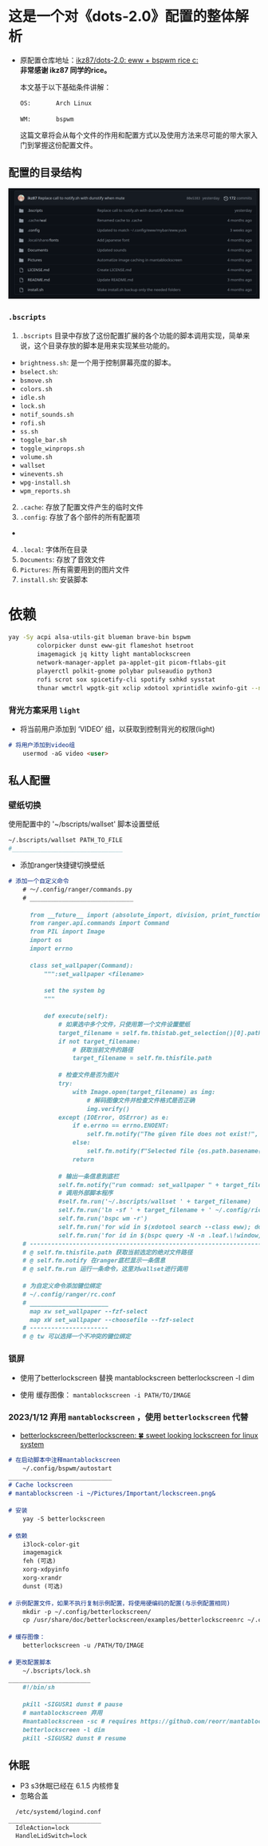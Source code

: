# 这是一个对《dots-2.0》配置的整体解析
- 原配置仓库地址：[ikz87/dots-2.0: eww + bspwm rice c:](https://github.com/ikz87/dots-2.0)\
  **非常感谢 ikz87 同学的rice。**

  本文基于以下基础条件讲解：
  ```
  OS:       Arch Linux

  WM:       bspwm
  ```

  这篇文章将会从每个文件的作用和配置方式以及使用方法来尽可能的带大家入门到掌握这份配置文件。

## 配置的目录结构
![Folder_Tree](./Images/Folder_Tree.png)
### `.bscripts`
1. `.bscripts` 目录中存放了这份配置扩展的各个功能的脚本调用实现，简单来说，这个目录存放的脚本是用来实现某些功能的。
- `brightness.sh`: 是一个用于控制屏幕亮度的脚本。
- `bselect.sh`:
- `bsmove.sh`
- `colors.sh`
- `idle.sh`
- `lock.sh`
- `notif_sounds.sh`
- `rofi.sh`
- `ss.sh`
- `toggle_bar.sh`
- `toggle_winprops.sh`
- `volume.sh`
- `wallset`
- `winevents.sh`
- `wpg-install.sh`
- `wpm_reports.sh`
2. `.cache`: 存放了配置文件产生的临时文件
3. `.config`: 存放了各个部件的所有配置项
  -
4. `.local`: 字体所在目录
5. `Documents`: 存放了音效文件
6. `Pictures`: 所有需要用到的图片文件
7. `install.sh`: 安装脚本

# 依赖
```sh
yay -Sy acpi alsa-utils-git blueman brave-bin bspwm
        colorpicker dunst eww-git flameshot hsetroot
        imagemagick jq kitty light mantablockscreen
        network-manager-applet pa-applet-git picom-ftlabs-git
        playerctl polkit-gnome polybar pulseaudio python3
        rofi scrot sox spicetify-cli spotify sxhkd sysstat
        thunar wmctrl wpgtk-git xclip xdotool xprintidle xwinfo-git --needed
```


### 背光方案采用 `light` 
- 将当前用户添加到 ‘VIDEO’ 组，以获取到控制背光的权限(light)  

```markdown
# 将用户添加到video组
    usermod -aG video <user>
```

## 私人配置

### 壁纸切换
  使用配置中的 '~/bscripts/wallset' 脚本设置壁纸

```sh
~/.bscripts/wallset PATH_TO_FILE
#_______________________________
```
- 添加ranger快捷键切换壁纸

```markdown
# 添加一个自定义命令
    # ～/.config/ranger/commands.py
    # _____________________________

      from __future__ import (absolute_import, division, print_function)
      from ranger.api.commands import Command
      from PIL import Image
      import os
      import errno

      class set_wallpaper(Command):
          """:set_wallpaper <filename>

          set the system bg
          """

          def execute(self):
              # 如果选中多个文件，只使用第一个文件设置壁纸
              target_filename = self.fm.thistab.get_selection()[0].path if len(self.fm.thistab.get_selection()) > 0 else None
              if not target_filename:
                  # 获取当前文件的路径
                  target_filename = self.fm.thisfile.path

              # 检查文件是否为图片
              try:
                  with Image.open(target_filename) as img:
                      # 解码图像文件并检查文件格式是否正确
                      img.verify()
              except (IOError, OSError) as e:
                  if e.errno == errno.ENOENT:
                      self.fm.notify("The given file does not exist!", bad=True)
                  else:
                      self.fm.notify(f"Selected file {os.path.basename(target_filename)} is not an image.", bad=True)
                  return

              # 输出一条信息到底栏
              self.fm.notify("run commad: set_wallpaper " + target_filename)
              # 调用外部脚本程序
              #self.fm.run('~/.bscripts/wallset ' + target_filename)
              self.fm.run('ln -sf ' + target_filename + ' ~/.config/rice_assets/Images/wallpaper.png')
              self.fm.run('bspc wm -r')
              self.fm.run('for wid in $(xdotool search --class eww); do xdotool windowunmap $wid; done')
              self.fm.run('for id in $(bspc query -N -n .leaf.\!window); do bspc node $id -k; done;')
    # -----------------------------------------------------------------------
    # @ self.fm.thisfile.path 获取当前选定的绝对文件路径
    # @ self.fm.notify 在ranger底栏显示一条信息
    # @ self.fm.run 运行一条命令，这里对wallset进行调用

    # 为自定义命令添加键位绑定
    # ~/.config/ranger/rc.conf
    # ______________________
      map xw set_wallpaper --fzf-select
      map xW set_wallpaper --choosefile --fzf-select
    # ----------------------
    # @ tw 可以选择一个不冲突的键位绑定
```

### 锁屏
- 使用了betterlockscreen 替换 mantablockscreen
betterlockscreen -l dim

- 使用
缓存图像：
    `mantablockscreen -i PATH/TO/IMAGE`

### 2023/1/12 弃用 `mantablockscreen` ，使用 `betterlockscreen` 代替
- [betterlockscreen/betterlockscreen: 🍀 sweet looking lockscreen for linux system](https://github.com/betterlockscreen/betterlockscreen#usage)
```markdown
# 在启动脚本中注释mantablockscreen
    ~/.config/bspwm/autostart
_____________________________
# Cache lockscreen 
# mantablockscreen -i ~/Pictures/Important/lockscreen.png&

# 安装
    yay -S betterlockscreen

# 依赖
    i3lock-color-git
    imagemagick
    feh (可选)
    xorg-xdpyinfo
    xorg-xrandr
    dunst (可选)

# 示例配置文件，如果不执行复制示例配置，将使用硬编码的配置(与示例配置相同)
    mkdir -p ~/.config/betterlockscreen/
    cp /usr/share/doc/betterlockscreen/examples/betterlockscreenrc ~/.config/betterlockscreen/

# 缓存图像：
    betterlockscreen -u /PATH/TO/IMAGE

# 更改配置脚本 
    ~/.bscripts/lock.sh
_______________________
    #!/bin/sh

    pkill -SIGUSR1 dunst # pause 
    # mantablockscreen 弃用
    #mantablockscreen -sc # requires https://github.com/reorr/mantablockscreen      
    betterlockscreen -l dim
    pkill -SIGUSR2 dunst # resume 
```


## 休眠

- P3 s3休眠已经在 6.1.5 内核修复
- 忽略合盖
```
  /etc/systemd/logind.conf
__________________________
  IdleAction=lock
  HandleLidSwitch=lock
```
